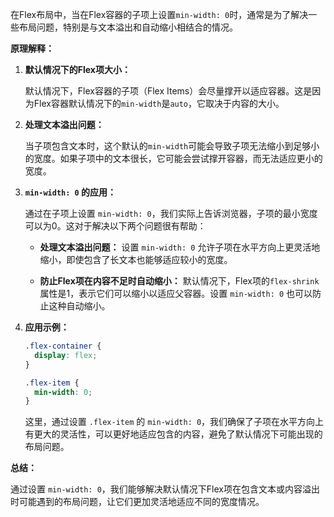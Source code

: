 在Flex布局中，当在Flex容器的子项上设置`min-width: 0`时，通常是为了解决一些布局问题，特别是与文本溢出和自动缩小相结合的情况。

**原理解释：**

1. **默认情况下的Flex项大小：**

   默认情况下，Flex容器的子项（Flex Items）会尽量撑开以适应容器。这是因为Flex容器默认情况下的`min-width`是`auto`，它取决于内容的大小。

2. **处理文本溢出问题：**

   当子项包含文本时，这个默认的`min-width`可能会导致子项无法缩小到足够小的宽度。如果子项中的文本很长，它可能会尝试撑开容器，而无法适应更小的宽度。

3. **`min-width: 0` 的应用：**

   通过在子项上设置 `min-width: 0`，我们实际上告诉浏览器，子项的最小宽度可以为0。这对于解决以下两个问题很有帮助：

   - **处理文本溢出问题：** 设置 `min-width: 0` 允许子项在水平方向上更灵活地缩小，即使包含了长文本也能够适应较小的宽度。

   - **防止Flex项在内容不足时自动缩小：** 默认情况下，Flex项的`flex-shrink`属性是1，表示它们可以缩小以适应父容器。设置 `min-width: 0` 也可以防止这种自动缩小。

4. **应用示例：**

   ```css
   .flex-container {
     display: flex;
   }

   .flex-item {
     min-width: 0;
   }
   ```

   这里，通过设置 `.flex-item` 的 `min-width: 0`，我们确保了子项在水平方向上有更大的灵活性，可以更好地适应包含的内容，避免了默认情况下可能出现的布局问题。

**总结：**

通过设置 `min-width: 0`，我们能够解决默认情况下Flex项在包含文本或内容溢出时可能遇到的布局问题，让它们更加灵活地适应不同的宽度情况。